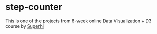 # step-counter
This is one of the projects from 6-week online Data Visualization + D3 course by [Superhi](https://www.superhi.com/courses/data-visualization-with-d3)
